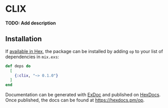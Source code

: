 # CLIX

**TODO: Add description**

## Installation

If [available in Hex](https://hex.pm/docs/publish), the package can be installed
by adding `op` to your list of dependencies in `mix.exs`:

```elixir
def deps do
  [
    {:clix, "~> 0.1.0"}
  ]
end
```

Documentation can be generated with [ExDoc](https://github.com/elixir-lang/ex_doc)
and published on [HexDocs](https://hexdocs.pm). Once published, the docs can
be found at <https://hexdocs.pm/op>.

